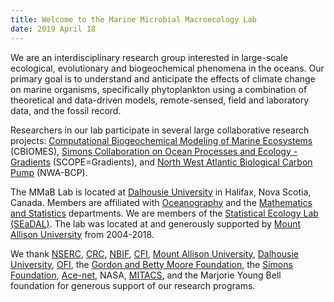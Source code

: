 ```yaml
---
title: Welcome to the Marine Microbial Macroecology Lab 
date: 2019 April 18
---
```


We are an interdisciplinary research group interested in large-scale ecological, evolutionary and biogeochemical phenomena in the oceans.  Our primary goal is to understand and anticipate the effects of climate change on marine organisms, specifically phytoplankton using a combination of theoretical and data-driven models, remote-sensed, field and laboratory data, and the fossil record.

Researchers in our lab participate in several large collaborative research projects:
[Computational Biogeochemical Modeling of Marine Ecosystems](https://cbiomes.org/) (CBIOMES),
[Simons Collaboration on Ocean Processes and Ecology - Gradients](https://www.simonsfoundation.org/life-sciences/microbial-oceanography/simons-collaboration-on-ocean-processes-and-ecology/scope-gradients/) (SCOPE=Gradients), and
[North West Atlantic Biological Carbon Pump](http://nwa-bcp.ocean.dal.ca/) (NWA-BCP).

The MMaB Lab is located at [Dalhousie University](https://www.dal.ca/) in Halifax, Nova Scotia, Canada.
Members are affiliated with [Oceanography](https://www.dal.ca/faculty/science/oceanography.html) and the [Mathematics and Statistics](https://mathstat.dal.ca/) departments.
We are members of the [Statistical Ecology Lab (SEaDAL)](https://www.stat-ecol-dal.com/).
The lab was located at and generously supported by [Mount Allison University](https://www.mta.ca/) from 2004-2018.

We thank [NSERC](http://www.nserc.ca/), 
[CRC](http://www.chairs-chaires.gc.ca/home-accueil-eng.aspx), 
[NBIF](http://nbif.ca/en), [CFI](http://innovation.ca), 
[Mount Allison University](http://www.mta.ca/), 
[Dalhousie University](https://www.dal.ca/),
[OFI](https://oceanfrontierinstitute.com/),
the [Gordon and Betty Moore Foundation](https://www.moore.org/), the [Simons Foundation](https://www.simonsfoundation.org/), [Ace-net](http://www.ace-net.ca/), NASA, [MITACS](http://www.mitacs.math.ca/), and the Marjorie Young Bell foundation for generous support of our research programs.  



